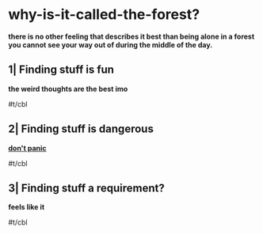 # why-is-it-called-the-forest?

__there is no other feeling that describes it best than being alone in a forest you cannot see your way out of during the middle of the day.__

## 1| Finding stuff is fun

__the weird thoughts are the best imo__

#t/cbl

## 2| Finding stuff is dangerous

__[don't panic](https://en.wikipedia.org/wiki/Don%27t_Panic_(The_Hitchhiker%27s_Guide_to_the_Galaxy))__

#t/cbl

## 3| Finding stuff a requirement?

__feels like it__

#t/cbl